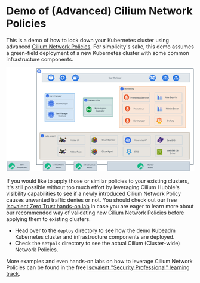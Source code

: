 # Demo of (Advanced) Cilium Network Policies 
This is a demo of how to lock down your Kubernetes cluster using advanced [Cilium Network Policies](https://docs.cilium.io/en/stable/security/policy/). For simplicity's sake, this demo assumes a green-field deployment of a new Kubernetes cluster with some common infrastructure components.

![architecture overview](pictures/architecture-overview.jpg)

If you would like to apply those or similar policies to your existing clusters, it's still possible without too much effort by leveraging Cilium Hubble's visibility capabilities to see if a newly introduced Cilium Network Policy causes unwanted traffic denies or not. You should check out our free [Isovalent Zero Trust hands-on lab](https://isovalent.com/labs/cilium-enterprise-zero-trust-visibility/) in case you are eager to learn more about our recommended way of validating new Cilium Network Policies before applying them to existing clusters.

* Head over to the `deploy` directory to see how the demo Kubeadm Kubernetes cluster and infrastructure components are deployed.
* Check the `netpols` directory to see the actual Cilium (Cluster-wide) Network Policies.

More examples and even hands-on labs on how to leverage Cilium Network Policies can be found in the free [Isovalent "Security Professional" learning track](https://isovalent.com/learning-tracks/#securityProfessionals).
